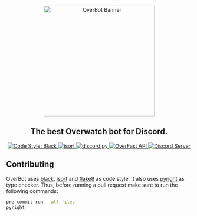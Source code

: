 <p align="center">
  <img src="https://i.imgur.com/vWZBpjj.png" alt="OverBot Banner" width="300"/>
</p>
<h2 align="center">The best Overwatch bot for Discord.</h2>

<p align="center">
  <a href="https://github.com/psf/black" traget="_blank">
    <img src="https://img.shields.io/badge/code%20style-black-000000.svg" alt="Code Style: Black" />
  </a>
  <a href="https://pycqa.github.io/isort/" target="_blank">
    <img src="https://img.shields.io/badge/%20imports-isort-1674b1?labelColor=ef8336" alt="isort" />
  </a>
  <a href="https://pypi.org/project/discord.py/" traget="_blank">
	  <img src="https://img.shields.io/pypi/v/discord.py?label=discord.py" alt="discord.py" />
  </a>
  <a href="https://overfast-api.tekrop.fr/" traget="_blank">
    <img src="https://img.shields.io/badge/API-OverFast%20API-DF6A29" alt="OverFast API" >
  </a>
  <a href="https://discord.com/invite/8g3jnxv" traget="_blank">
  <img src="https://discord.com/api/guilds/550685823784321035/embed.png" alt="Discord Server" />
  </a>
</p>

## Contributing

OverBot uses [black](https://pypi.org/project/black/), [isort](https://pypi.org/project/isort/) and [flake8](https://pypi.org/project/flake8/) as code style.
It also uses [pyright](https://pypi.org/project/pyright/) as type checker. Thus, before running a pull request make sure to run the following commands:

```bash
pre-commit run --all-files
pyright
```
